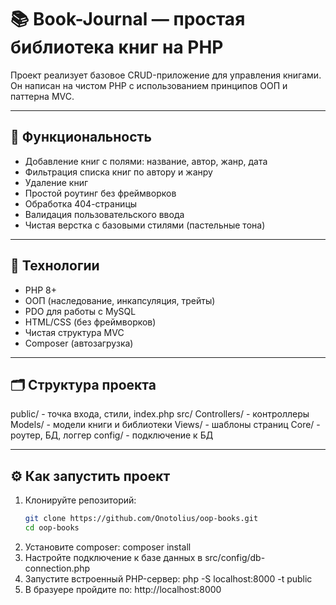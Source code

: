 
# 📚 Book-Journal — простая библиотека книг на PHP

Проект реализует базовое CRUD-приложение для управления книгами. Он написан на чистом PHP с использованием принципов ООП и паттерна MVC.

---

## 🚀 Функциональность

- Добавление книг с полями: название, автор, жанр, дата
- Фильтрация списка книг по автору и жанру
- Удаление книг
- Простой роутинг без фреймворков
- Обработка 404-страницы
- Валидация пользовательского ввода
- Чистая верстка с базовыми стилями (пастельные тона)

---

## 🧱 Технологии

- PHP 8+
- ООП (наследование, инкапсуляция, трейты)
- PDO для работы с MySQL
- HTML/CSS (без фреймворков)
- Чистая структура MVC
- Composer (автозагрузка)

---

## 🗂 Структура проекта

public/ - точка входа, стили, index.php
src/
Controllers/ - контроллеры
Models/ - модели книги и библиотеки
Views/ - шаблоны страниц
Core/ - роутер, БД, логгер
config/ - подключение к БД

---

## ⚙️ Как запустить проект

1. Клонируйте репозиторий:
   ```bash
   git clone https://github.com/Onotolius/oop-books.git
   cd oop-books


2. Установите composer: composer install 
3. Настройте подключение к базе данных в src/config/db-connection.php
4. Запустите встроенный PHP-сервер: php -S localhost:8000 -t public
5. В бразуере пройдите по: http://localhost:8000




